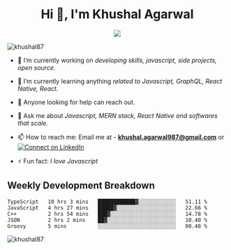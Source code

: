 <h1 align="center">Hi 👋, I'm Khushal Agarwal</h1>
<p align="center">
    <img src='https://github-readme-streak-stats.herokuapp.com/?user=khushal87&hide_border=true'/>
</p>


<p align="left"> <img src="https://komarev.com/ghpvc/?username=khushal87&label=Profile Views&color=green&style=plastic" alt="khushal87" /> </p>

- 🔭 I’m currently working on *developing skills, javascript, side projects, open source*.

- 🌱 I’m currently learning anything *related to Javascript, GraphQL, React Native, React.*

- 🤔 Anyone looking for help can reach out.

- 💬 Ask me about *Javascript, MERN stack, React Native and softwares that scale.*

- 📫 How to reach me: Email me at - **khushal.agarwal987@gmail.com** or [![Connect on LinkedIn](https://img.shields.io/badge/--linkedin?label=LinkedIn&logo=LinkedIn&style=social)](https://www.linkedin.com/in/khushal87)

- ⚡ Fun fact: *I love Javascript* 




## Weekly Development Breakdown
<!--START_SECTION:waka-->
```text
TypeScript   10 hrs 3 mins   ████████████▓░░░░░░░░░░░░   51.11 % 
JavaScript   4 hrs 27 mins   █████▓░░░░░░░░░░░░░░░░░░░   22.66 % 
C++          2 hrs 54 mins   ███▓░░░░░░░░░░░░░░░░░░░░░   14.78 % 
JSON         2 hrs 2 mins    ██▓░░░░░░░░░░░░░░░░░░░░░░   10.40 % 
Groovy       5 mins          ░░░░░░░░░░░░░░░░░░░░░░░░░   00.48 % 
```
<!--END_SECTION:waka-->
<p><img align="center" src="https://github-readme-stats.vercel.app/api?username=khushal87&count_private=true&show_icons=true" alt="khushal87"/></p>
